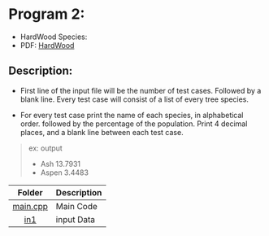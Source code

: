 # Program 2:
- HardWood Species:
- PDF: [HardWood](https://onlinejudge.org/external/102/10226.pdf)

## Description:
 - First line of the input file will be the number of test cases. Followed
 by a blank line. Every test case will consist of a list of every tree species.

 - For every test case print the name of each species, in alphabetical order.
 followed by the percentage of the population. Print 4 decimal places, and a blank line
 between each test case.
> ex: output
>- Ash 13.7931
>- Aspen 3.4483

| Folder | Description |
| :----: | ----------- |
| [main.cpp](https://github.com/dmreyescoy03/4883-PrgmTech-Reyes-Coy/blob/main/Assignments/P02/main.cpp) | Main Code |
| [in1](https://github.com/dmreyescoy03/4883-PrgmTech-Reyes-Coy/blob/main/Assignments/P02/in1) | input Data |

